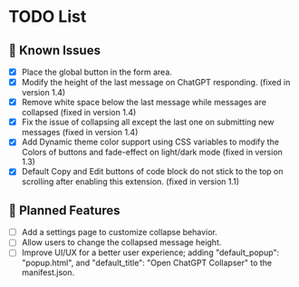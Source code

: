 # TODO List

## 🔧 Known Issues
- [x] Place the global button in the form area.
- [x] Modify the height of the last message on ChatGPT responding. (fixed in version 1.4)
- [x] Remove white space below the last message while messages are collapsed (fixed in version 1.4)
- [x] Fix the issue of collapsing all except the last one on submitting new messages (fixed in version 1.4)
- [x] Add Dynamic theme color support using CSS variables to modify the Colors of buttons and fade-effect on light/dark mode (fixed in version 1.3)
- [x] Default Copy and Edit buttons of code block do not stick to the top on scrolling after enabling this extension. (fixed in version 1.1)

## 🚀 Planned Features
- [ ] Add a settings page to customize collapse behavior.
- [ ] Allow users to change the collapsed message height.
- [ ] Improve UI/UX for a better user experience; adding "default_popup": "popup.html", and  "default_title": "Open ChatGPT Collapser" to the manifest.json.